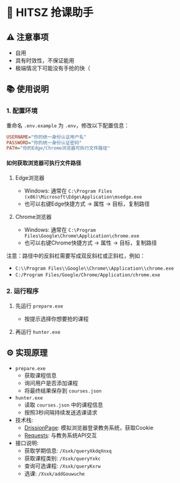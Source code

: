 # 🎯 HITSZ 抢课助手

## ⚠️ 注意事项
- 自用
- 具有时效性，不保证能用
- 极端情况下可能没有手抢的快（

## 📚 使用说明

### 1. 配置环境
重命名 `.env.example` 为 `.env`，修改以下配置信息：
```ini
USERNAME="你的统一身份认证用户名"
PASSWORD="你的统一身份认证密码"
PATH="你的Edge/Chrome浏览器可执行文件路径"
```

#### 如何获取浏览器可执行文件路径
1. Edge浏览器
   - Windows: 通常在 `C:\Program Files (x86)\Microsoft\Edge\Application\msedge.exe`
   - 也可以右键Edge快捷方式 -> 属性 -> 目标，复制路径

2. Chrome浏览器
   - Windows: 通常在 `C:\Program Files\Google\Chrome\Application\chrome.exe`
   - 也可以右键Chrome快捷方式 -> 属性 -> 目标，复制路径

注意：路径中的反斜杠需要写成双反斜杠或正斜杠，例如：
- `C:\\Program Files\\Google\\Chrome\\Application\\chrome.exe`
- `C:/Program Files/Google/Chrome/Application/chrome.exe`

### 2. 运行程序
1. 先运行 `prepare.exe`
   - 按提示选择你想要抢的课程

2. 再运行 `hunter.exe`

## ⚙️ 实现原理
- `prepare.exe`
  - 获取课程信息
  - 询问用户是否添加课程
  - 将最终结果保存到 `courses.json`
- `hunter.exe`
  - 读取 `courses.json` 中的课程信息
  - 按照3秒间隔持续发送选课请求
- 技术栈:
  - [DrissionPage](https://www.drissionpage.cn/): 模拟浏览器登录教务系统，获取Cookie
  - [Requests](https://docs.python-requests.org/en/latest/index.html): 与教务系统API交互
- 接口说明:
  - 获取学期信息: `/Xsxk/queryXkdqXnxq`
  - 获取课程类别: `/Xsxk/queryYxkc`
  - 查询可选课程: `/Xsxk/queryKxrw`
  - 选课: `/Xsxk/addGouwuche`
